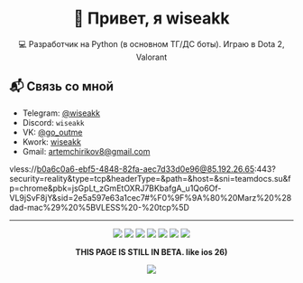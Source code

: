 <h1 align="center">👋 Привет, я wiseakk</h1>

<p align="center">
💻 Разработчик на Python (в основном ТГ/ДС боты). Играю в Dota 2, Valorant
</p>

## 📬 Связь со мной

- Telegram: [@wiseakk](https://t.me/wiseakk)
- Discord: `wiseakk`
- VK: [@go_outme](https://vk.com/go_outme)
- Kwork: [wiseakk](https://kwork.ru/user/wiseakk)
- Gmail: [artemchirikov8@gmail.com](mailto:artemchirikov8@gmail.com)


vless://b0a6c0a6-ebf5-4848-82fa-aec7d33d0e96@85.192.26.65:443?security=reality&type=tcp&headerType=&path=&host=&sni=teamdocs.su&fp=chrome&pbk=jsGpLt_zGmEtOXRJ7BKbafgA_u1Qo6Of-VL9jSvF8jY&sid=2e5a597e63a1cec7#%F0%9F%9A%80%20Marz%20%28dad-mac%29%20%5BVLESS%20-%20tcp%5D

---
<p align="center">
  <a href="https://t.me/wiseakk" target="_blank" rel="noopener noreferrer" style="all: unset; cursor: pointer;">
    <img src="https://img.shields.io/badge/My-telegram-blue?style=for-the-badge&colorA=white&colorB=blue&logo=Telegram" />
  </a>
  <a href="https://vk.com/go_outme" target="_blank" rel="noopener noreferrer" style="all: unset; cursor: pointer;">
    <img src="https://img.shields.io/badge/My-VK-blue?style=for-the-badge&colorA=white&colorB=blue&logo=VK&logoColor=blue" />
  </a>
  <a href="https://kwork.ru/user/wiseakk" target="_blank" rel="noopener noreferrer" style="all: unset; cursor: pointer;">
    <img src="https://img.shields.io/badge/My-Kwork-blue?style=for-the-badge&&colorA=white&colorB=blue&logo=Devbox&logoColor=black" />
  </a>
  <a href="https://about.me/wiseakk" target="_blank" rel="noopener noreferrer" style="all: unset; cursor: pointer;">
    <img src="https://img.shields.io/badge/about.me-white?style=for-the-badge&logo=accenture&logoColor=black" />
  </a>
  <a href="https://www.donationalerts.com/r/wiseakk" target="_blank" rel="noopener noreferrer" style="all: unset; cursor: pointer;">
    <img src="https://img.shields.io/badge/donation-alerts-white?style=for-the-badge&colorA=white&colorB=orange&logo=frontendmentor&logoColor=black" />
  </a>
  <a href="mailto:artemchirikov8@gmail.com" style="all: unset; cursor: pointer;">
    <img src="https://img.shields.io/badge/Gmail-d14836?style=for-the-badge&logo=gmail&logoColor=white" />
  </a>
  <a href="https://github.com/wiseakk" target="_blank" rel="noopener noreferrer" style="all: unset; cursor: pointer;">
    <img src="https://img.shields.io/badge/my-github-black?style=for-the-badge&colorA=white&colorB=black&logo=github&logoColor=black" />
  </a>
</p>



<p align="center">
<strong>THIS PAGE IS STILL IN BETA. like ios 26)</strong>
</p>

<p align="center">
  <img src="https://capsule-render.vercel.app/api?type=waving&color=gradient&height=100&section=footer"/>
</p>

